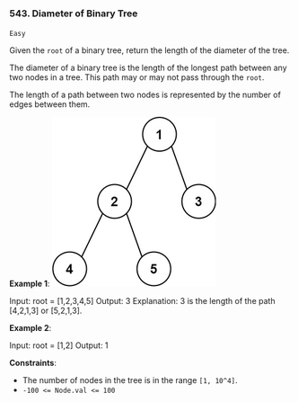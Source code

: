 ### 543. Diameter of Binary Tree

`Easy`

Given the `root` of a binary tree, return the length of the diameter of the tree.

The diameter of a binary tree is the length of the longest path between any two nodes in a tree. This path may or may not pass through the `root`.

The length of a path between two nodes is represented by the number of edges between them.

**Example 1**:
![ex1](ex1.jpg)

Input: root = [1,2,3,4,5]
Output: 3
Explanation: 3 is the length of the path [4,2,1,3] or [5,2,1,3].

**Example 2**:

Input: root = [1,2]
Output: 1
 

**Constraints**:

* The number of nodes in the tree is in the range `[1, 10^4]`.
* `-100 <= Node.val <= 100`